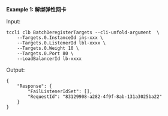 **Example 1: 解绑弹性网卡**



Input: 

```
tccli clb BatchDeregisterTargets --cli-unfold-argument  \
    --Targets.0.InstanceId ins-xxx \
    --Targets.0.ListenerId lbl-xxxx \
    --Targets.0.Weight 10 \
    --Targets.0.Port 80 \
    --LoadBalancerId lb-xxxx
```

Output: 
```
{
    "Response": {
        "FailListenerIdSet": [],
        "RequestId": "83129908-a282-4f9f-8ab-131a3025ba22"
    }
}
```

